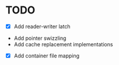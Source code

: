 # TODO
* [x] Add reader-writer latch
* Add pointer swizzling
* Add cache replacement implementations
* [x] Add container file mapping
